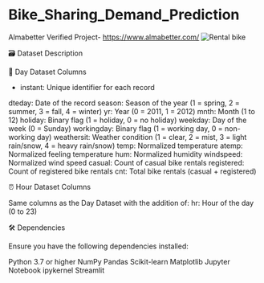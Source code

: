 # Bike_Sharing_Demand_Prediction
Almabetter Verified Project- https://www.almabetter.com/
![Rental bike](https://github.com/user-attachments/assets/906db8f0-7961-40af-bd7a-c3ed6af6d144)

🗃️ Dataset Description

📅 Day Dataset Columns

* instant: Unique identifier for each record
  
dteday: Date of the record
season: Season of the year (1 = spring, 2 = summer, 3 = fall, 4 = winter)
yr: Year (0 = 2011, 1 = 2012)
mnth: Month (1 to 12)
holiday: Binary flag (1 = holiday, 0 = no holiday)
weekday: Day of the week (0 = Sunday)
workingday: Binary flag (1 = working day, 0 = non-working day)
weathersit: Weather condition (1 = clear, 2 = mist, 3 = light rain/snow, 4 = heavy rain/snow)
temp: Normalized temperature
atemp: Normalized feeling temperature
hum: Normalized humidity
windspeed: Normalized wind speed
casual: Count of casual bike rentals
registered: Count of registered bike rentals
cnt: Total bike rentals (casual + registered)

⏰ Hour Dataset Columns

Same columns as the Day Dataset with the addition of:
hr: Hour of the day (0 to 23)

🛠️ Dependencies

Ensure you have the following dependencies installed:

Python 3.7 or higher
NumPy
Pandas
Scikit-learn
Matplotlib
Jupyter Notebook
ipykernel
Streamlit




